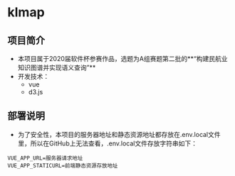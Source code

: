 # klmap

## 项目简介
- 本项目属于2020届软件杯参赛作品，选题为A组赛题第二批的**“构建民航业知识图谱并实现语义查询”**
- 开发技术：
	+ vue
	+ d3.js
## 部署说明
- 为了安全性，本项目的服务器地址和静态资源地址都存放在.env.local文件里，所以在GitHub上无法查看，.env.local文件存放字符串如下：
```
VUE_APP_URL=服务器请求地址
VUE_APP_STATICURL=前端静态资源存放地址
```


